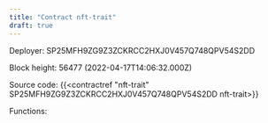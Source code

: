 ```yaml
---
title: "Contract nft-trait"
draft: true
---
```

Deployer: SP25MFH9ZG9Z3ZCKRCC2HXJ0V457Q748QPV54S2DD


 



Block height: 56477 (2022-04-17T14:06:32.000Z)

Source code: {{<contractref "nft-trait" SP25MFH9ZG9Z3ZCKRCC2HXJ0V457Q748QPV54S2DD nft-trait>}}

Functions:


